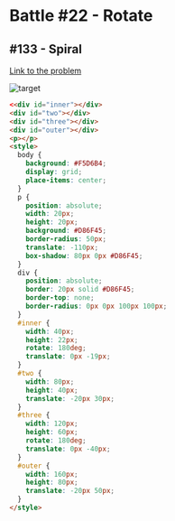 # Battle #22 - Rotate

## #133 - Spiral

[Link to the problem](https://cssbattle.dev/play/133)

![target](https://cssbattle.dev/targets/133.png)

```html
<<div id="inner"></div>
<div id="two"></div>
<div id="three"></div>
<div id="outer"></div>
<p></p>
<style>
  body {
    background: #F5D6B4;
    display: grid;
    place-items: center;
  }
  p {
    position: absolute;
    width: 20px;
    height: 20px;
    background: #D86F45;
    border-radius: 50px;
    translate: -110px;
    box-shadow: 80px 0px #D86F45;
  }
  div {
    position: absolute;
    border: 20px solid #D86F45;
    border-top: none;
    border-radius: 0px 0px 100px 100px;
  }
  #inner {
    width: 40px;
    height: 22px;
    rotate: 180deg;
    translate: 0px -19px;
  }
  #two {
    width: 80px;
    height: 40px;
    translate: -20px 30px;
  }
  #three {
    width: 120px;
    height: 60px;
    rotate: 180deg;
    translate: 0px -40px;
  }
  #outer {
    width: 160px;
    height: 80px;
    translate: -20px 50px;
  }
</style>
```
